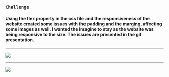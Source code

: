 ### `Challenge`
  <h4>Using the flex property in the css file and the responsiveness of the website created some issues with the padding and the marging, affecting some images as well. I wanted the imagine to stay as the website was being responsive to the size. The issues are presented in the gif presentation.</h4>
  
  
  ---
  
  ![](ledge.gif)
  
  ---
  
  ![](ledge1.gif)
    
